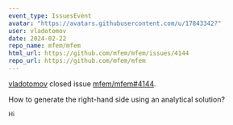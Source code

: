 ```yaml
---
event_type: IssuesEvent
avatar: "https://avatars.githubusercontent.com/u/17843342?"
user: vladotomov
date: 2024-02-22
repo_name: mfem/mfem
html_url: https://github.com/mfem/mfem/issues/4144
repo_url: https://github.com/mfem/mfem
---
```


<a href='https://github.com/vladotomov' target='_blank'>vladotomov</a> closed issue <a href='https://github.com/mfem/mfem/issues/4144' target='_blank'>mfem/mfem#4144</a>.

<p>How to generate the right-hand side using an analytical solution?</p><small>Hi